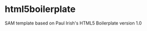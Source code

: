 html5boilerplate
================

SAM template based on Paul Irish's HTML5 Boilerplate version 1.0
